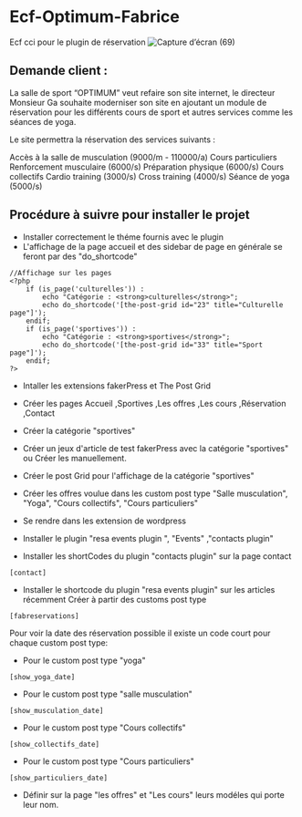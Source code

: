 # Ecf-Optimum-Fabrice
Ecf cci pour le plugin de réservation
![Capture d’écran (69)](https://user-images.githubusercontent.com/44850811/140199063-a99126d7-cf7a-4bba-9205-ceed9cb8f7dd.png)

## Demande client :
La salle de sport “OPTIMUM” veut refaire son site internet, le directeur Monsieur Ga souhaite moderniser son site en ajoutant un module de réservation pour les différents cours de sport et autres services comme les séances de yoga.

Le site permettra la réservation des services suivants :

Accès à la salle de musculation (9000/m - 110000/a)
Cours particuliers
Renforcement musculaire (6000/s)
Préparation physique (6000/s)
Cours collectifs
Cardio training (3000/s)
Cross training (4000/s)
Séance de yoga (5000/s)

## Procédure à suivre pour installer le projet


- Installer correctement le théme fournis avec le plugin 
- L'affichage de la page accueil et des sidebar de page en générale se feront par des "do_shortcode"


``` 
//Affichage sur les pages
<?php
	if (is_page('culturelles')) :
		echo "Catégorie : <strong>culturelles</strong>";
		echo do_shortcode('[the-post-grid id="23" title="Culturelle page"]');
	endif;
	if (is_page('sportives')) :
	    echo "Catégorie : <strong>sportives</strong>";
	    echo do_shortcode('[the-post-grid id="33" title="Sport page"]');
	endif;
?>
``` 

- Intaller les extensions fakerPress et The Post Grid
- Créer les pages Accueil ,Sportives ,Les offres ,Les cours ,Réservation ,Contact
- Créer la catégorie "sportives"

- Créer un jeux d'article de test fakerPress avec la catégorie "sportives" ou Créer les manuellement.
- Créer le post Grid pour l'affichage de la catégorie "sportives"

- Créer les offres voulue dans les custom post type "Salle musculation", "Yoga", "Cours collectifs", "Cours particuliers"

- Se rendre dans les extension de wordpress 
- Installer le plugin "resa events plugin ", "Events" ,"contacts plugin"

- Installer les shortCodes du plugin  "contacts plugin" sur la page contact 
``` 
[contact]
```
- Installer le shortcode du plugin "resa events plugin" sur les articles récemment Créer à partir des customs post type 
```
[fabreservations]
```
Pour voir la date des réservation possible il existe un code court pour chaque custom post type:

- Pour le custom post type "yoga"
```
[show_yoga_date]
```
- Pour le custom post type "salle musculation"
```
[show_musculation_date]
```
- Pour le custom post type "Cours collectifs"
```
[show_collectifs_date]
```
- Pour le custom post type "Cours particuliers"
```
[show_particuliers_date]
```
- Définir sur la page "les offres" et "Les cours" leurs modéles qui porte leur nom.



